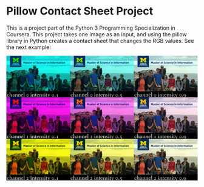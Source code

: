 # Pillow Contact Sheet Project

This is a project part of the Python 3 Programming Specialization in Coursera. This project takes one image as an input, and using the pillow library in Python creates a contact sheet that changes the RGB values. See the next example:

![Screenshot](example.png)
